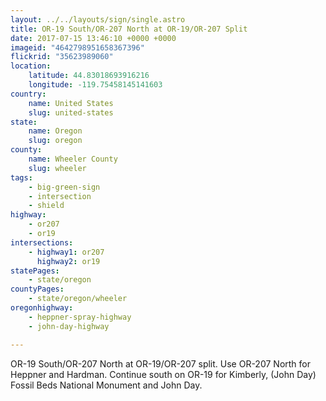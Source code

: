 ```yaml
---
layout: ../../layouts/sign/single.astro
title: OR-19 South/OR-207 North at OR-19/OR-207 Split
date: 2017-07-15 13:46:10 +0000 +0000
imageid: "4642798951658367396"
flickrid: "35623989060"
location:
    latitude: 44.83018693916216
    longitude: -119.75458145141603
country:
    name: United States
    slug: united-states
state:
    name: Oregon
    slug: oregon
county:
    name: Wheeler County
    slug: wheeler
tags:
    - big-green-sign
    - intersection
    - shield
highway:
    - or207
    - or19
intersections:
    - highway1: or207
      highway2: or19
statePages:
    - state/oregon
countyPages:
    - state/oregon/wheeler
oregonhighway:
    - heppner-spray-highway
    - john-day-highway

---
```

OR-19 South/OR-207 North at OR-19/OR-207 split.  Use OR-207 North for Heppner and Hardman.  Continue south on OR-19 for Kimberly, (John Day) Fossil Beds National Monument and John Day.